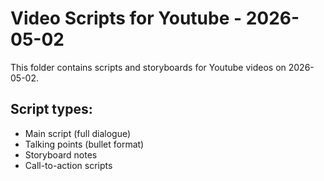 # Video Scripts for Youtube - 2026-05-02

This folder contains scripts and storyboards for Youtube videos on 2026-05-02.

## Script types:
- Main script (full dialogue)
- Talking points (bullet format)
- Storyboard notes
- Call-to-action scripts
